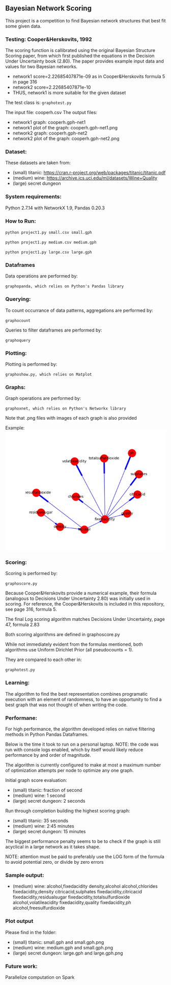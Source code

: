 ## Bayesian Network Scoring
This project is a competition to find Bayesian network structures that best fit some given data.

### Testing: Cooper&Herskovits, 1992
The scoring function is callibrated using the original Bayesian Structure Scoring paper, from which first published the
equations in the Decision Under Uncertainty book (2.80).  The paper provides example input data and values for
two Bayesian networks.

- network1 score=2.22685407871e-09 as in Cooper&Herskovits formula 5 in page 316
- network2 score=2.22685407871e-10
- THUS, network1 is more suitable for the given dataset

The test class is: 
``
graphotest.py
``

The input file: cooperh.csv
The output files:
- network1 graph: cooperh.gph-net1
- network1 plot of the graph: cooperh.gph-net1.png
- network2 graph: cooperh.gph-net2
- network2 plot of the graph: cooperh.gph-net2.png


### Dataset:
These datasets are taken from:
- (small) titanic: https://cran.r-project.org/web/packages/titanic/titanic.pdf
- (medium) wine: https://archive.ics.uci.edu/ml/datasets/Wine+Quality
- (large) secret dungeon


### System requirements:

Python 2.7.14 with NetworkX 1.9, Pandas 0.20.3


### How to Run:
``
python project1.py small.csv small.gph
``

``
python project1.py medium.csv medium.gph
``

``
python project1.py large.csv large.gph
``

### Dataframes
Data operations are performed by: 

``
graphopanda, which relies on Python's Pandas library
``

### Querying:
To count occurrance of data patterns, aggregations are performed by:

``
graphocount
``

Queries to filter dataframes are performed by:

``
graphoquery
``


### Plotting:
Plotting is performed by:
 
``
graphoshow.py, which relies on Matplot
``

### Graphs:
Graph operations are performed by:
 
``
graphoxnet, which relies on Python's Networkx library
``

Note that .png files with images of each graph is also provided

Example:
![Alt text](medium.gph.jpg?raw=true "Title")

### Scoring:

Scoring is performed by: 

``
graphoscore.py
``

Because Cooper&Herskovits provide a numerical example, their formula (analogous to Decisions Under Uncertainty
2.80) was initially used in scoring.  For reference, the Cooper&Herskovits is included in this repository, see page 316, formula 5.

The final Log scoring algorithm matches Decisions Under Uncertainty, page 47, formula 2.83

Both scoring algorithms are defined in graphoscore.py

While not immediately evident from the formulas mentioned, both algorithms use Uniform Dirichlet Prior (all pseudocounts = 1).


They are compared to each other in: 

``
graphotest.py
``

### Learning:
The algorithm to find the best representation combines programatic execution with an element of randomness,
to have an opportunity to find a best graph that was not thought of when writing the code.

### Performane:

For high performance, the algorithm developed relies on native filtering methods in Python Pandas Dataframes.

Below is the time it took to run on a personal laptop.  NOTE: the code was run with console logs enabled, which
by itself would likely reduce performance by and order of magnitude.

The algorithm is currently configured to make at most a maximum number of optimization attempts per node
to optimize any one graph.

Initial graph score evaluation:
- (small) titanic: fraction of second
- (medium) wine: 1 second
- (large) secret dungeon: 2 seconds

Run through completion building the highest scoring graph:
- (small) titanic: 35 seconds
- (medium) wine: 2:45 minutes
- (large) secret dungeon: 15 minutes

The biggest performance penalty seems to be to check if the graph is still acyclical in a large network as it takes shape.

NOTE: attention must be paid to preferably use the LOG form of the formula to avoid potential zero, or divide by zero errors

### Sample output:

- (medium) wine:
 alcohol,fixedacidity
 density,alcohol
 alcohol,chlorides
 fixedacidity,density
 citricacid,sulphates
 fixedacidity,citricacid
 fixedacidity,residualsugar
 fixedacidity,totalsulfurdioxide
 alcohol,volatileacidity
 fixedacidity,quality
 fixedacidity,ph
 alcohol,freesulfurdioxide

### Plot output

Please find in the folder:
- (small) titanic: small.gph and small.gph.png
- (medium) wine: medium.gph and small.gph.png
- (large) secret dungeon: large.gph and large.gph.png


### Future work:
Parallelize computation on Spark






